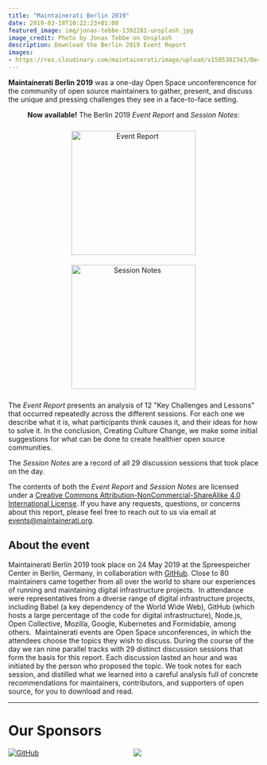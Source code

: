 ```yaml
---
title: "Maintainerati Berlin 2019"
date: 2019-03-18T10:22:23+01:00
featured_image: img/jonas-tebbe-1392281-unsplash.jpg
image_credit: Photo by Jonas Tebbe on Unsplash
description: Download the Berlin 2019 Event Report
images:
- https://res.cloudinary.com/maintainerati/image/upload/v1585302343/Berlin%202019/Twitter_Card_uje5hp.png
---
```


**Maintainerati Berlin 2019** was a one-day Open Space unconferencence for the community of open source maintainers to gather, present, and discuss the unique and pressing challenges they see in a face-to-face setting.

<p style="text-align: center"><b>Now available!</b> The Berlin 2019 <i>Event Report</i> and <i>Session Notes</i>:</p>

<p style="text-align: center;"><a href="https://res.cloudinary.com/maintainerati/image/upload/v1585300565/Berlin%202019/Berlin_2019_Event_Report_rpcxtg.pdf" onClick="ga('send', 'pageview', '/virtual/reports/berlin-2019-event-report.pdf');"><img style="width:250px; display: inline; margin: 10px;" src="https://res.cloudinary.com/maintainerati/image/upload/c_scale,h_353,w_250/v1585241033/Berlin%202019/Berlin_2019_Event_Report_rpcxtg.png" alt="Event Report"></a><a href="https://res.cloudinary.com/maintainerati/image/upload/v1585296058/Berlin%202019/Berlin_2019_Session_Notes_fw7faq.pdf" onClick="ga('send', 'pageview', '/virtual/reports/berlin-2019-session-notes.pdf');"><img style="width:250px; display: inline; margin: 10px;" src="https://res.cloudinary.com/maintainerati/image/upload/c_scale,h_353,w_250/v1585241033/Berlin%202019/Berlin_2019_Session_Notes_fw7faq.png" alt="Session Notes"></a></p>

The _Event Report_ presents an analysis of 12 "Key Challenges and Lessons" that occurred repeatedly across the different sessions. For each one we describe what it is, what participants think causes it, and their ideas for how to solve it. In the conclusion, Creating Culture Change, we make some initial suggestions for what can be done to create healthier open source communities.

The _Session Notes_ are a record of all 29 discussion sessions that took place on the day.

The contents of both the _Event Report_ and _Session Notes_ are licensed under a [Creative Commons Attribution-NonCommercial-ShareAlike 4.0 International License](https://creativecommons.org/licenses/by-nc-sa/4.0/). If you have any requests, questions, or concerns about this report, please feel free to reach out to us via email at events@maintainerati.org.


## About the event

Maintainerati Berlin 2019 took place on 24 May 2019 at the Spreespeicher Center in Berlin, Germany, in collaboration with [GitHub](https://github.com). Close to 80 maintainers came together from all over the world to share our experiences of running and maintaining digital infrastructure projects.  In attendance were representatives from a diverse range of digital infrastructure projects, including Babel (a key dependency of the World Wide Web), GitHub (which hosts a large percentage of the code for digital infrastructure), Node.js, Open Collective, Mozilla, Google, Kubernetes and Formidable, among others.  Maintainerati events are Open Space unconferences, in which the attendees choose the topics they wish to discuss. During the course of the day we ran nine parallel tracks with 29 distinct discussion sessions that form the basis for this report. Each discussion lasted an hour and was initiated by the person who proposed the topic. We took notes for each session, and distilled what we learned into a careful analysis full of concrete recommendations for maintainers, contributors, and supporters of open source, for you to download and read.

----

# Our Sponsors

<div style="width:50%;float:left;"><a href="https://github.com"><img src="/img/github-logo.png" srcset="/img/github-logo.png 1x, /img/github-logo@2x.png 2x", alt="GitHub" /></a></div>
<div style="width:50%;float:left;"><a href="https://opencollective.com/"><img src="/img/opencollective-logo.png" srcset="/img/opencollective-logo.png 1x, /img/opencollective-logo@2x.png 2x",alt="Open Collective"/></a>
</div>